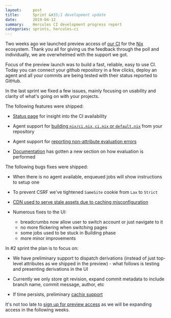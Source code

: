 ```yaml
---
layout:     post
title:      Sprint &#35;1 development update
date:       2019-04-12
summary:    Hercules CI development progress report
categories: sprints, hercules-ci
---
```


Two weeks ago we launched preview access of [our CI](https://hercules-ci.com) for the [Nix](https://nixos.org/nix/) ecosystem.
Thank you all for giving us the feedback through the poll and individually,
we are overwhelmed with the support we got.

Focus of the preview launch was to build a fast, reliable, easy to use CI.
Today you can connect your github repository in a few clicks, deploy an agent and all your commits
are being tested with their status reported to GitHub.

In the last sprint we fixed a few issues, mainly focusing on usability and clarity
of what's going on with your projects.

The following features were shipped:

- [Status page](https://status.hercules-ci.com)
  for insight into the CI availability

- Agent support for [building `nix/ci.nix`, `ci.nix` or `default.nix`](https://github.com/hercules-ci/hercules-ci-agent/pull/36)
  from your repository

- Agent support for [reporting non-attribute evaluation errors](https://github.com/hercules-ci/hercules-ci-agent/pull/37)

- [Documentation](https://docs.hercules-ci.com) has gotten a new section on
  how evaluation is performed

The following bugs fixes were shipped:

- When there is no agent available, enqueued jobs will show instructions to setup one

- To prevent CSRF we've tightened `SameSite` cookie from `Lax` to `Strict`

- [CDN used to serve stale assets due to caching misconfiguration](https://github.com/hercules-ci/support/issues/11)

- Numerous fixes to the UI:
  * breadcrumbs now allow user to switch account or just navigate to it
  * no more flickering when switching pages
  * some jobs used to be stuck in Building phase
  * more minor improvements

In #2 sprint the plan is to focus on:

- We have preliminary support to dispatch derivations (instead of just top-level
  attributes as we shipped in the preview) - what follows is testing and
  presenting derivations in the UI

- Currently we only store git revision, expand commit metadata to include
  branch name, commit message, author, etc

- If time persists, preliminary [cachix support](https://github.com/hercules-ci/support/issues/2)

It's not too late to [sign up for preview access](https://hercules-ci.com) as we
will be expanding access in the following weeks.
